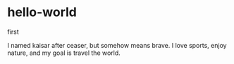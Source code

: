 # hello-world
first 


I named kaisar after ceaser, but somehow means brave. I love sports, enjoy nature, and my goal is travel the world.
